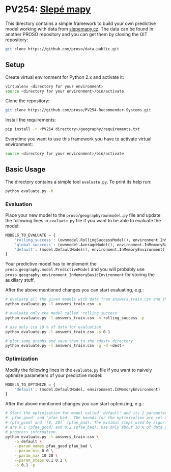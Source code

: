 # PV254: [Slepé mapy](http://slepemapy.cz)

This directory contains a simple framework to build your own predictive model
working with data from [slepemapy.cz](http://slepemapy.cz). The data can be
found in another PROSO repository and you can get them by cloning the
GIT repository:

```bash
git clone https://github.com/proso/data-public.git
```

## Setup

Create virtual environment for Python 2.x and activate it:

```bash
virtualenv <directory for your environment>
source <directory for your environment>/bin/activate
```

Clone the repository:

```bash
git clone https://github.com/proso/PV254-Recommender-Systems.git
```

Install the requirements:


```bash
pip install -r <PV254 directory>/geography/requirements.txt
```

Everytime you want to use this framework you have to activate virtual environment:
```bash
source <directory for your environment>/bin/activate
```

## Basic Usage

The directory contains a simple tool `evaluate.py`. To print its help run:

```bash
python evaluate.py -h
```

### Evaluation

Place your new model to the `proso/geography/ownmodel.py` file and update the
following lines in `evaluate.py` file if you want to be able to evaluate the
model:

```python
MODELS_TO_EVALUATE = {
    'rolling_success': (ownmodel.RollingSuccessModel(), environment.InMemoryBasicEnvironment()),
    'global_succcess': (ownmodel.AverageModel(), environment.InMemoryBasicEnvironment()),
    'default': (model.DefaultModel(), environment.InMemoryEnvironment())
}
```

Your predictive model has to implement the
`proso.geography.model.PredictiveModel` and you will probably use
`proso.geography.environment.InMemoryBasicEnvironment` for storing the
auxiliary stuff.

After the above mentioned changes you can start evaluating, e.g.:
```bash
# evaluate all the given models with data from answers_train.csv and show progress bar
python evaluate.py -l answers_train.csv -p

# evaluate only the model called 'rolling_success'
python evaluate.py -l answers_train.csv -m rolling_success -p

# use only cca 10 % of data for evaluation
python evaluate.py -l answers_train.csv -s 0.1

# plot some graphs and save them to the <dest> directory
python evaluate.py -l answers_train.csv -g -d <dest>
```

### Optimization

Modify the following lines in the `evaluate.py` file if you want to naively
optimize parameters of your predictive model:

```python
MODELS_TO_OPTIMIZE = {
    'default': (model.DefaultModel, environment.InMemoryEnvironment)
}
```

After the above mentioned changes you can start optimizing, e.g.:

```bash
# Start the optimization for model called 'default' and its 2 parameters called
# 'pfae_good' and 'pfae_bad'. The bounds for the optimization are set to `[0, 10]`
# (pfa_good) and `[0, 20]` (pfae_bad). The minimal steps used by algorithm
# are 0.1 (pfae_good) and 0.2 (pfae_bad). Use only about 10 % of data and print
# progress information.
python evaluate.py -l answers_train.csv \
    -o default \
    --param_names pfae_good pfae_bad \
    --param_min 0 0 \
    --param_max 10 20 \
    --param_steps 0.1 0.2 \
    -s 0.1 -p
```
